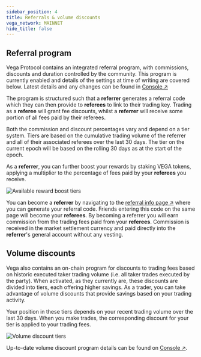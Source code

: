 ```yaml
---
sidebar_position: 4
title: Referrals & volume discounts
vega_network: MAINNET
hide_title: false
---
```


## Referral program

Vega Protocol contains an integrated referral program, with commissions, discounts and duration controlled by the community. This program is currently enabled and details of the settings at time of writing are covered below. Latest details and any changes can be found in [Console ↗](https://console.vega.xyz/#/referrals)

The program is structured such that a **referrer** generates a referral code which they can then provide to **referees** to link to their trading key. Trading as a **referee** will grant fee discounts, whilst a **referrer** will receive some portion of all fees paid by their referees.

Both the commission and discount percentages vary and depend on a tier system. Tiers are based on the cumulative trading volume of the referrer and all of their associated referees over the last 30 days. The tier on the current epoch will be based on the rolling 30 days as at the start of the epoch. 

As a **referrer**, you can further boost your rewards by staking VEGA tokens, applying a multiplier to the percentage of fees paid by your **referees** you receive. 

![Available reward boost tiers](/img/intro/referral/tiers.png)

You can become a **referrer** by navigating to the [referral info page ↗](https://console.vega.xyz/#/referrals/create-code) where you can generate your referral code. Friends entering this code on the same page will become your **referees**. By becoming a referrer you will earn commission from the trading fees paid from your **referees**. Commission is received in the market settlement currency and paid directly into the **referrer**'s general account without any vesting. 

## Volume discounts

Vega also contains an on-chain program for discounts to trading fees based on historic executed taker trading volume (i.e. all taker trades executed by the party). When activated, as they currently are, these discounts are divided into tiers, each offering higher savings. As a trader, you can take advantage of volume discounts that provide savings based on your trading activity.

Your position in these tiers depends on your recent trading volume over the last 30 days. When you make trades, the corresponding discount for your tier is applied to your trading fees.

![Volume discount tiers](/img/intro/referral/volume-discount.png)

Up-to-date volume discount program details can be found on [Console ↗](https://console.vega.xyz/#/fees).